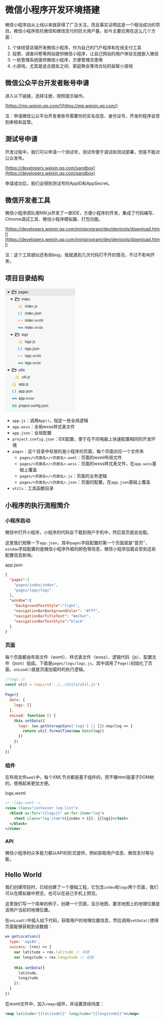 # 微信小程序开发环境搭建

微信小程序自从上线以来就获得了广泛关注，而且事实证明这是一个相当成功的项目。微信小程序依托微信和微信支付的巨大用户量，如今主要应用在这么几个方面：

1. 个体经营店铺开发微信小程序，作为自己的门户程序和在线支付工具
2. 投票、调查问卷等网站提供微信小程序，让自己网站的用户体验无缝嵌入微信
3. 一些管理系统提供微信小程序，方便管理员使用
4. 小游戏，尤其是适合朋友之间、家庭聚会等场合玩的益智小游戏

## 微信公众平台开发者账号申请

进入以下链接，选择注册，按照提示操作。

[https://mp.weixin.qq.com/](https://mp.weixin.qq.com/)

注：申请微信公众平台开发者账号需要你的实名信息、身份证号，开发的程序会受到审核和监管。

## 测试号申请

开发过程中，我们可以申请一个测试号，测试号便于调试和测试部署，但是不能对公众发布。

[https://developers.weixin.qq.com/sandbox](https://developers.weixin.qq.com/sandbox)

申请成功后，我们会得到测试号的AppID和AppSecret。

## 微信开发者工具

微信小程序团队用NW.js开发了一款IDE，方便小程序的开发，集成了代码编写、Chrome调试工具、微信小程序模拟器、打包功能。

[https://developers.weixin.qq.com/miniprogram/dev/devtools/download.html](https://developers.weixin.qq.com/miniprogram/dev/devtools/download.html)

注：这个工具貌似还有些bug，我就遇到几次代码打不开的情况，不过不影响开发。

## 项目目录结构

![](res/1.png)

* `app.js`：调用`App()`，指定一些全局逻辑
* `app.wxss`：全局wxss样式表文件
* `app.json`：全局配置
* `project.config.json`：IDE配置，便于在不同电脑上快速配置相同的开发环境
* `pages`：这个目录中存放的是小程序的页面，每个页面对应一个文件夹
  * `pages/<页面名>/<页面名>.wxml`：页面的wxml布局文件
  * `pages/<页面名>/<页面名>.wxss`：页面的wxss样式表文件，在`app.wxss`基础上覆盖
  * `pages/<页面名>/<页面名>.js`：页面的业务逻辑
  * `pages/<页面名>/<页面名>.json`：页面的配置，在`app.json`基础上覆盖
* `utils`：工具函数目录

## 小程序的执行流程简介

### 小程序启动

微信中打开小程序，小程序的代码会下载到用户手机中，然后首页就会加载。

这里我们观察一下`app.json`，其中`pages`字段配置的第一个页面就是“首页”，`window`字段配置的是微信小程序外框的颜色等信息，微信小程序加载会受到这些配置信息影响。

app.json
```json
{
  "pages":[
    "pages/index/index",
    "pages/logs/logs"
  ],
  "window":{
    "backgroundTextStyle":"light",
    "navigationBarBackgroundColor": "#fff",
    "navigationBarTitleText": "WeChat",
    "navigationBarTextStyle":"black"
  }
}
```

### 页面

每个页面都由布局文件（wxml）、样式表文件（wxss）、逻辑代码（js）、配置文件（json）组成。下面是`pages/logs/logs.js`，其中调用了`Page()`初始化了页面，`onLoad()`就是页面加载时的执行逻辑。

```javascript
//logs.js
const util = require('../../utils/util.js')

Page({
  data: {
    logs: []
  },
  onLoad: function () {
    this.setData({
      logs: (wx.getStorageSync('logs') || []).map(log => {
        return util.formatTime(new Date(log))
      })
    })
  }
})
```

### 组件

在布局文件`wxml`中，每个XML节点都是基于组件的，而不像html是基于DOM树的，使用起来更加方便。

logs.wxml
```xml
<!--logs.wxml-->
<view class="container log-list">
  <block wx:for="{{logs}}" wx:for-item="log">
    <text class="log-item">{{index + 1}}. {{log}}</text>
  </block>
</view>
```

### API

微信小程序的众多能力都以API的形式提供，例如获取用户信息、微信支付等功能，

## Hello World

我们创建项目时，已经创建了一个基础工程，它包含`index`和`logs`两个页面，我们可以在模拟器中预览，也可以在自己手机上预览。

这里我们写一个简单的例子，创建一个页面，显示地图，要求地图上的地理位置是该用户当前的地理位置。

在`onLoad()`中插入如下代码，获取用户的地理位置信息，然后调用`setData()`使得页面能够获取到该数据：
```javascript
wx.getLocation({
  type: 'wgs84',
  success: (res) => {
    var latitude = res.latitude // 纬度
    var longitude = res.longitude // 经度

    this.setData({
      latitude,
      longitude
    });
  }
})
```

在wxml文件中，加入`<map>`组件，并设置其经纬度：
```xml
<map latitude="{{latitude}}" longitude="{{longitude}}"></map>
```
